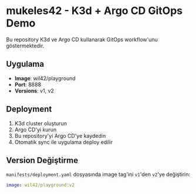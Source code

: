 # mukeles42 - K3d + Argo CD GitOps Demo

Bu repository K3d ve Argo CD kullanarak GitOps workflow'unu göstermektedir.

## Uygulama
- **Image**: wil42/playground
- **Port**: 8888
- **Versions**: v1, v2

## Deployment
1. K3d cluster oluşturun
2. Argo CD'yi kurun
3. Bu repository'yi Argo CD'ye kaydedin
4. Otomatik sync ile uygulama deploy edilir

## Version Değiştirme
`manifests/deployment.yaml` dosyasında image tag'ini `v1`'den `v2`'ye değiştirin:
```yaml
image: wil42/playground:v2
